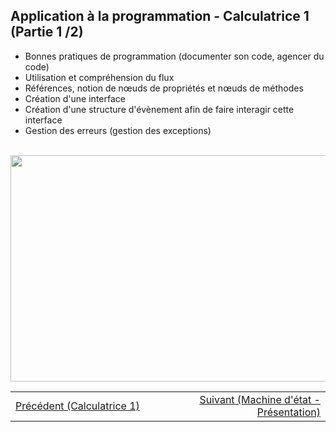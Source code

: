 <h2 dir="auto" id="h_5222853541721655104555948"><strong>Application &agrave; la programmation - Calculatrice 1 (Partie 1 /2)</strong></h2>
<ul dir="auto">
<li>Bonnes pratiques de programmation (documenter son code, agencer du code)</li>
<li>Utilisation et compr&eacute;hension du flux</li>
<li>R&eacute;f&eacute;rences, notion de n&oelig;uds de propri&eacute;t&eacute;s et n&oelig;uds de m&eacute;thodes</li>
<li>Cr&eacute;ation d'une interface</li>
<li>Cr&eacute;ation d'une structure d'&eacute;v&egrave;nement afin de faire interagir cette interface</li>
<li>Gestion des erreurs (gestion des exceptions)</li>
</ul>
<p dir="auto"></p>
<p>&nbsp;<a href="https://www.youtube.com/watch?v=SEWKJE0VEqU&amp;list=PLtioRYPUn23rmTQmI3XhCEMH0Tcn9y50z&amp;index=5&amp;ab_channel=TechnologiesdeFrance%28TDF%29"><img src="Application &agrave; la programmation - calculatrice I.png" width="640" height="362" alt="" style="display: block; margin-left: auto; margin-right: auto;" /></a></p>
<p></p>
<p></p>
<table border="0" style="width: 100%; border-collapse: collapse; border-style: none;">
<tbody>
<tr>
<td style="width: 50%;"><a href="/B-1 Application &agrave; la programmation - Calculatrice 1/">Pr&eacute;c&eacute;dent (Calculatrice 1)</a></td>
<td style="width: 50%; text-align: right;"><a href="/C-1 Machine d'&eacute;tat, pr&eacute;sentation/">Suivant (Machine d'&eacute;tat - Pr&eacute;sentation)</a></td>
</tr>
</tbody>
</table>
<p dir="auto" id="user-content-h_4774480761351655104528452" style="text-align: left;"></p>

